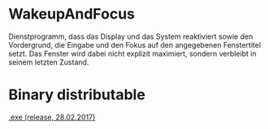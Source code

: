 # WakeupAndFocus
Dienstprogramm, dass das Display und das System reaktiviert sowie den Vordergrund, die Eingabe und den Fokus auf den angegebenen Fenstertitel setzt. Das Fenster wird dabei nicht explizit maximiert, sondern verbleibt in seinem letzten Zustand.

# Binary distributable
[.exe (release, 28.02.2017)](http://pfadi.guessow.at/upload/WakeupAndFocus.exe)
